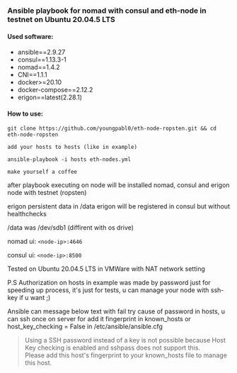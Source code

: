 
### Ansible playbook for nomad with consul and eth-node in testnet on Ubuntu 20.04.5 LTS

#### Used software:
- ansible==2.9.27
- consul==1.13.3-1
- nomad==1.4.2
- CNI==1.1.1
- docker>=20.10
- docker-compose==2.12.2
- erigon==latest(2.28.1)

#### How to use:

`git clone https://github.com/youngpabl0/eth-node-ropsten.git && cd eth-node-ropsten`

`add your hosts to hosts (like in example)`

`ansible-playbook -i hosts eth-nodes.yml`

`make yourself a coffee`

after playbook executing on node will be installed nomad, consul and erigon node with testnet (ropsten) 

erigon persistent data in /data
erigon will be registered in consul but without healthchecks

/data was /dev/sdb1 (diffirent with os drive)

nomad ui: `<node-ip>:4646`

consul ui: `<node-ip>:8500`

Tested on Ubuntu 20.04.5 LTS in VMWare with NAT network setting

P.S Authorization on hosts in example was made by password just for speeding up process, it's just for tests, u can manage your node with ssh-key if u want ;)

Ansible can message below text with fail try cause of password in hosts, u can ssh once on server for add it fingerprint in known_hosts or host_key_checking = False in /etc/ansible/ansible.cfg

>Using a SSH password instead of a key is not possible because Host Key checking is enabled and sshpass does not support this.  
>Please add this host's fingerprint to your known_hosts file to manage this host.

